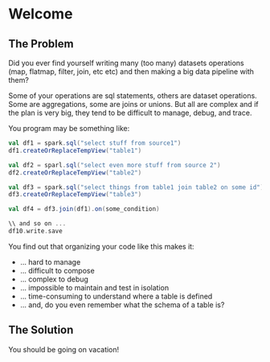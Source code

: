 # Welcome

## The Problem

Did you ever find yourself writing many (too many) datasets operations (map, flatmap, filter, join, etc etc) and then making a big data pipeline with them? 

Some of your operations are sql statements, others are dataset operations. Some are aggregations, some are joins or unions. But all are complex and if the plan is very big, they tend to be difficult to manage, debug, and trace.

You program may be something like:
```scala
val df1 = spark.sql("select stuff from source1")
df1.createOrReplaceTempView("table1")

val df2 = sparl.sql("select even more stuff from source 2")
df2.createOrReplaceTempView("table2")

val df3 = spark.sql("select things from table1 join table2 on some id")
df3.createOrReplaceTempView("table3")

val df4 = df3.join(df1).on(some_condition)

\\ and so on ...
df10.write.save
```
You find out that organizing your code like this makes it:
* ... hard to manage
* ... difficult to compose
* ... complex to debug
* ... impossible to maintain and test in isolation
* ... time-consuming to understand where a table is defined 
* ... and, do you even remember what the schema of a table is?

## The Solution

You should be going on vacation!

